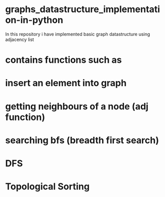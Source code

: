 # graphs_datastructure_implementation-in-python
In this repository i have implemented basic graph datastructure using adjacency list
# contains functions such as 
# insert an element into graph
# getting neighbours of a node (adj function)
# searching bfs (breadth first search)
# DFS
# Topological Sorting
